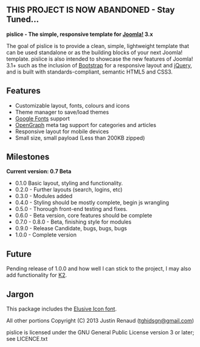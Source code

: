 THIS PROJECT IS NOW ABANDONED - Stay Tuned...
--------------

**pislice - The simple, responsive template for [Joomla!] 3.x**

The goal of pislice is to provide a clean, simple, lightweight template that can be used standalone or as the building blocks of your next Joomla! template.
pislice is also intended to showcase the new features of Joomla! 3.1+ such as the inclusion of [Bootstrap] for a responsive layout and [jQuery], and is built with standards-compliant, semantic HTML5 and CSS3.

Features
--------------

- Customizable layout, fonts, colours and icons
- Theme manager to save/load themes
- [Google Fonts] support
- [OpenGraph] meta tag support for categories and articles
- Responsive layout for mobile devices
- Small size, small payload (Less than 200KB zipped)

Milestones
--------------

**Current version: 0.7 Beta**

- 0.1.0 Basic layout, styling and functionality.
- 0.2.0 - Further layouts (search, logins, etc)
- 0.3.0 - Modules added
- 0.4.0 - Styling should be mostly complete, begin js wrangling
- 0.5.0 - Thorough front-end testing and fixes.
- 0.6.0 - Beta version, core features should be complete
- 0.7.0 - 0.8.0 - Beta, finishing style for modules
- 0.9.0 - Release Candidate, bugs, bugs, bugs
- 1.0.0 - Complete version

Future
--------------

Pending release of 1.0.0 and how well I can stick to the project, I may also add functionality for [K2].

Jargon
--------------

This package includes the [Elusive Icon font]. 

All other portions Copyright (C) 2013 Justin Renaud (tghidsgn@gmail.com)

pislice is licensed under the GNU General Public License version 3 or later; see LICENCE.txt

[Joomla!]: http://www.joomla.org
[Bootstrap]: http://twitter.github.com/bootstrap/
[jQuery]: http://www.jquery.com
[K2]: http://getk2.org
[Elusive Icon font]:https://github.com/aristath/elusive-iconfont
[Google Fonts]:http://www.google.com/fonts/
[OpenGraph]:http://ogp.me/
